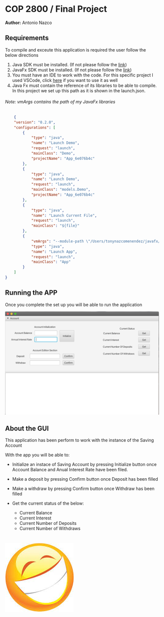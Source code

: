 # COP 2800 / Final Project

**Author:** Antonio Nazco

## Requirements
To compile and exceute this application is required the user follow the below directions

1. Java SDK must be installed. (If not please follow the [link](https://www.oracle.com/java/technologies/javase/jdk11-archive-downloads.html))
2. JavaFx SDK must be installed. (If not please follow the [link](https://openjfx.io/))
3. You must have an IDE to work with the code. For this specific project I used VSCode, click [here](https://code.visualstudio.com/download) if you want to use it as well 
4. Java Fx must contain the reference of its libraries to be able to compile. In this project we set up this path as it is shown in the launch.json.

###### Note: vmArgs contains the path of my JavaFx libraries

```JSON
    {
	"version": "0.2.0",
	"configurations": [
		{
			"type": "java",
			"name": "Launch Demo",
			"request": "launch",
			"mainClass": "Demo",
			"projectName": "App_6e076b4c"
		},
		{
			"type": "java",
			"name": "Launch Demo",
			"request": "launch",
			"mainClass": "models.Demo",
			"projectName": "App_6e076b4c"
		},
		{
			"type": "java",
			"name": "Launch Current File",
			"request": "launch",
			"mainClass": "${file}"
		},
		{
			"vmArgs": "--module-path \"/Users/tonynazcomenendez/javafx/javafx-sdk-19/lib\" --add-modules javafx.controls,javafx.fxml",
			"type": "java",
			"name": "Launch App",
			"request": "launch",
			"mainClass": "App"
		}
	]
}
```

## Running the APP

Once you complete the set up you will be able to run the application

![Application Picture](ApplicationPicture.png)

## About the GUI

This application has been perform to work with the instance of the Saving Account

With the app you will be able to:
- Initialize an instace of Saving Account by pressing Initialize button once Account Balance and Anual Interest Rate have been filed.

- Make a deposit by pressing Confirm button once Deposit has been filled

- Make a withdraw by pressing Confirm button once Withdraw has been filled

- Get the current status of the below:

    - Current Balance
    - Current Interest
    - Current Number of Deposits
    - Current Number of Withdraws

# ![Smile Face Picture](SmileFace.jpeg) 
